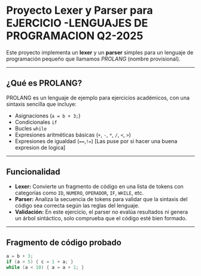 # Proyecto Lexer y Parser para EJERCICIO -LENGUAJES DE PROGRAMACION Q2-2025

Este proyecto implementa un **lexer** y un **parser** simples para un lenguaje de programación pequeño que llamamos *PROLANG* (nombre provisional).

---

## ¿Qué es PROLANG?

PROLANG es un lenguaje de ejemplo para ejercicios académicos, con una sintaxis sencilla que incluye:

- Asignaciones (`a = b + 3;`)
- Condicionales `if`
- Bucles `while`
- Expresiones aritméticas básicas (`+`, `-`, `*`, `/`, `<`, `>`)
- Expresiones de igualdad (`==`,`!=`) [Las puse por si hacer una buena expresion de logica]
---

## Funcionalidad

- **Lexer:** Convierte un fragmento de código en una lista de tokens con categorías como `ID`, `NUMERO`, `OPERADOR`, `IF`, `WHILE`, etc.
- **Parser:** Analiza la secuencia de tokens para validar que la sintaxis del código sea correcta según las reglas del lenguaje.
- **Validación:** En este ejercicio, el parser no evalúa resultados ni genera un árbol sintáctico, solo comprueba que el código esté bien formado.

---

## Fragmento de código probado

```c
a = b + 3;
if (a > 5) { c = 1 + a; }
while (a < 10) { a = a + 1; }
